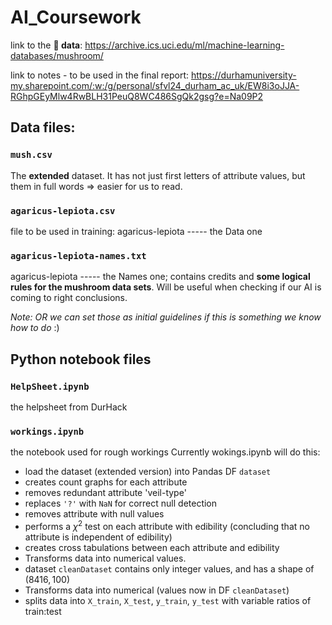 # AI_Coursework
link to the **🍄 data**: https://archive.ics.uci.edu/ml/machine-learning-databases/mushroom/

link to notes - to be used in the final report: https://durhamuniversity-my.sharepoint.com/:w:/g/personal/sfvl24_durham_ac_uk/EW8i3oJJA-RGhpGEyMlw4RwBLH31PeuQ8WC486SgQk2gsg?e=Na09P2


## Data files:
### `mush.csv`
The **extended** dataset. It has not just first letters of attribute values, but them in full words => easier for us to read.


### `agaricus-lepiota.csv`
file to be used in training: agaricus-lepiota ----- the Data one


### `agaricus-lepiota-names.txt`
agaricus-lepiota ----- the Names one; contains credits and **some logical rules for the mushroom data sets**. Will be useful when checking if our AI is coming to right conclusions.

*Note: OR we can set those as initial guidelines if this is something we know how to do* :)


## Python notebook files
### `HelpSheet.ipynb`
the helpsheet from DurHack


### `workings.ipynb`
the notebook used for rough workings
Currently wokings.ipynb will do this:
- load the dataset (extended version) into Pandas DF `dataset`
- creates count graphs for each attribute
- removes redundant attribute 'veil-type'
- replaces `'?'` with `NaN` for correct null detection
- removes attribute with null values
- performs a $\chi^2$ test on each attribute with edibility (concluding that no attribute is independent of edibility)
- creates cross tabulations between each attribute and edibility 
- Transforms data into numerical values.
- dataset `cleanDataset` contains only integer values, and has a shape of $(8416, 100)$
- Transforms data into numerical (values now in DF `cleanDataset`)
- splits data into `X_train`, `X_test`, `y_train`, `y_test` with variable ratios of train:test
